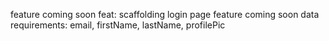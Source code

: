 
feature coming soon
feat: scaffolding login page
feature coming soon data requirements: email, firstName, lastName, profilePic
